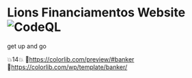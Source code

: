 # Lions Financiamentos Website ![CodeQL](https://github.com/insightsdecodigo/ci-lionsfinanciamentos-web/workflows/CodeQL/badge.svg)
get up and go

💥14💥
🔴https://colorlib.com/preview/#banker
🔵https://colorlib.com/wp/template/banker/
